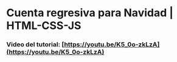 # Cuenta regresiva para Navidad | HTML-CSS-JS
### Video del tutorial: [https://youtu.be/K5_0o-zkLzA](https://youtu.be/K5_0o-zkLzA)
